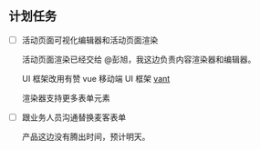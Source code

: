 ## 计划任务

- [ ] 活动页面可视化编辑器和活动页面渲染

  活动页面渲染已经交给 @彭旭，我这边负责内容渲染器和编辑器。

  UI 框架改用有赞 vue 移动端 UI 框架 [vant](https://youzan.github.io/vant/#/zh-CN/intro)

  渲染器支持更多表单元素

- [ ] 跟业务人员沟通替换麦客表单

  产品这边没有腾出时间，预计明天。

